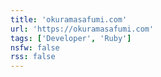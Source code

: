 ```yaml
---
title: 'okuramasafumi.com'
url: 'https://okuramasafumi.com'
tags: ['Developer', 'Ruby']
nsfw: false
rss: false
---
```

